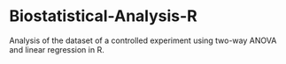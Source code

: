 # Biostatistical-Analysis-R
Analysis of the dataset of a controlled experiment using two-way ANOVA and linear regression in R.
